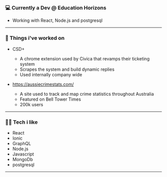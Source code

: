 ### 💻 Currently a Dev @ Education Horizons
 * Working with React, Node.js and postgresql 
*  *  *  *  *

### 🔧 Things i've worked on
* CSD+
  * A chrome extension used by Civica that revamps their ticketing system
  * Scrapes the system and build dynamic replies
  * Used internally company wide


* https://aussiecrimestats.com/
  * A site used to track and map crime statistics throughout Australia
  * Featured on Bell Tower Times
  * 200k users
*  *  *  *  *

### 👨‍💻 Tech i like 
- React
- Ionic
- GraphQL
- Node.js
- Javascript
- MongoDb
- postgresql
*  *  *  *  *
